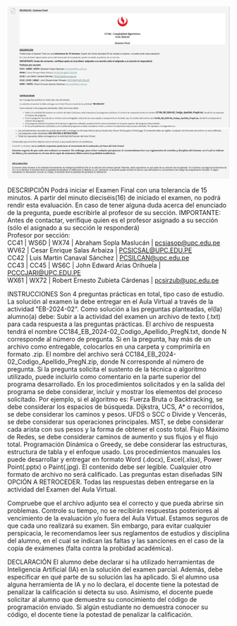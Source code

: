 ![alt text](assets/en1.png)
![alt text](assets/en2.png)

DESCRIPCIÓN
Podrá iniciar el Examen Final con una tolerancia de 15 minutos. A partir del minuto dieciséis(16) de iniciado el examen, no podrá rendir esta evaluación.
En caso de tener alguna duda acerca del enunciado de la pregunta, puede escribirle al profesor de su sección.
IMPORTANTE: Antes de contactar, verifique quien es el profesor asignado a su sección (sólo el asignado a su sección le responderá)  
Profesor por sección:       
CC41 | WS6D | WX74 | Abraham Sopla Maslucán | pcsiasop@upc.edu.pe  
WV62 | Cesar Enrique Salas Arbaiza | PCSICSAL@UPC.EDU.PE  
CC42 | Luis Martin Canaval Sánchez | PCSILCAN@upc.edu.pe  
CC43 | CC45 | WS6C | John Edward Arias Orihuela | PCCCJARI@UPC.EDU.PE  
WX61 | WX72 | Robert Ernesto Zubieta Cárdenas | pcsirzub@upc.edu.pe  
 
 
INSTRUCCIONES
Son 4 preguntas prácticas en total, tipo caso de estudio.
La solución al examen la debe entregar en el Aula Virtual a través de la actividad "EB-2024-02".
Como solución a las preguntas planteadas, el(la) alumno(a) debe:
Subir a la actividad del examen un archivo de texto (.txt) para cada respuesta a las preguntas prácticas. El archivo de respuesta tendrá el nombre CC184_EB_2024-02_Codigo_Apellido_PregN.txt, donde N corresponde al número de pregunta.
Si en la pregunta, hay más de un archivo como entregable, colocarlos en una carpeta y comprimirla en formato .zip. El nombre del archivo será CC184_EB_2024-02_Codigo_Apellido_PregN.zip, donde N corresponde al número de pregunta.
Si la pregunta solicita el sustento de la técnica o algoritmo utilizado, puede incluirlo como comentario en la parte superior del programa desarrollado.
En los procedimientos solicitados y en la salida del programa se debe considerar, incluir y mostrar los elementos del proceso solicitado. Por ejemplo, si el algoritmo es:
Fuerza Bruta o Backtracking, se debe considerar los espacios de búsqueda.
Dijkstra, UCS, A* o recorridos, se debe considerar los caminos y pesos.
UFDS o SCC o Divide y Vencerás, se debe considerar sus operaciones principales.
MST, se debe considerar cada arista con sus pesos y la forma de obtener el costo total.
Flujo Máximo de Redes, se debe considerar caminos de aumento y sus flujos y el flujo total.
Programación Dinámica o Greedy, se debe considerar las estructuras, estructura de tabla y el enfoque usado.
Los procedimientos manuales los puede desarrollar y entregar en formato Word (.docx), Excel(.xlsx), Power Point(.pptx) o Paint(.jpg). El contenido debe ser legible. Cualquier otro formato de archivo no será calificado.
Las preguntas estan diseñadas SIN OPCIÓN A RETROCEDER.
Todas las respuestas deben entregarse en la actividad del Examen del Aula Virtual.
 
Compruebe que el archivo adjunto sea el correcto y que pueda abrirse sin problemas.
Controle su tiempo, no se recibirán respuestas posteriores al vencimiento de la evaluación y/o fuera del Aula Virtual.
Estamos seguros de que cada uno realizará su examen. Sin embargo, para evitar cualquier perspicacia, le recomendamos leer sus reglamentos de estudios y disciplina del alumno, en el cual se indican las faltas y las sanciones en el caso de la copia de exámenes (falta contra la probidad académica).
 
 
DECLARACIÓN
El alumno debe declarar si ha utilizado herramientas de Inteligencia Artificial (IA) en la solución del examen parcial. Además, debe especificar en qué parte de su solución las ha aplicado. Si el alumno usa alguna herramienta de IA y no lo declara, el docente tiene la potestad de penalizar la calificación si detecta su uso. Asimismo, el docente puede solicitar al alumno que demuestre su conocimiento del código de programación enviado. Si algún estudiante no demuestra conocer su código, el docente tiene la potestad de penalizar la calificación.
 
